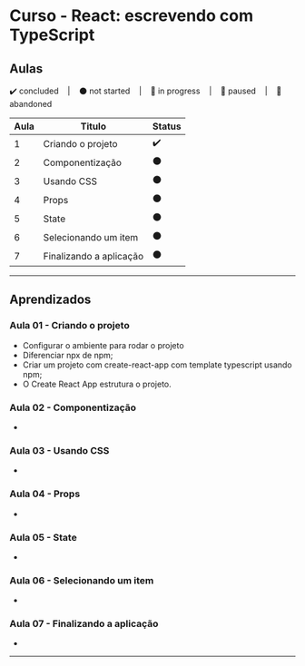 # Curso - React: escrevendo com TypeScript

## Aulas
<p>
  ✔️ concluded &nbsp;&nbsp;&nbsp;|&nbsp;&nbsp;&nbsp;
  ⚫ not started &nbsp;&nbsp;&nbsp;|&nbsp;&nbsp;&nbsp;
  🔵 in progress &nbsp;&nbsp;&nbsp;|&nbsp;&nbsp;&nbsp;
  🔶 paused &nbsp;&nbsp;&nbsp;|&nbsp;&nbsp;&nbsp;
  🔴 abandoned 
</p>

| Aula | Titulo | Status |
| --- | --- | --- |
| 1 | Criando o projeto | ✔️ |
| 2 | Componentização | ⚫ |
| 3 | Usando CSS | ⚫ |
| 4 | Props | ⚫ |
| 5 | State | ⚫ |
| 6 | Selecionando um item | ⚫ |
| 7 | Finalizando a aplicação | ⚫ |

---

## Aprendizados

### Aula 01 - Criando o projeto
<ul>
  <li>Configurar o ambiente para rodar o projeto</li>
  <li>Diferenciar npx de npm;</li>
  <li>Criar um projeto com create-react-app com template typescript usando npm;</li>
  <li>O Create React App estrutura o projeto.</li>
</ul>

### Aula 02 - Componentização
<ul>
  <li></li>
</ul>

### Aula 03 - Usando CSS
<ul>
  <li></li>
</ul>

### Aula 04 - Props
<ul>
  <li></li>
</ul>

### Aula 05 - State
<ul>
  <li></li>
</ul>

### Aula 06 - Selecionando um item
<ul>
  <li></li>
</ul>

### Aula 07 - Finalizando a aplicação
<ul>
  <li></li>
</ul>

---

<!-- ## 🎯 Projeto desenvolvido
Este é o screenshot do projeto que foi desenvolvido durante o curso:

<p align="center">
  <img alt="Miniatura da imagem do projeto"src="../../.github/thumbs/preview.jpg">
</p> -->